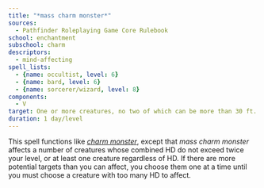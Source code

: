 ```yaml
---
title: "*mass charm monster*"
sources:
  - Pathfinder Roleplaying Game Core Rulebook
school: enchantment
subschool: charm
descriptors:
  - mind-affecting
spell_lists:
  - {name: occultist, level: 6}
  - {name: bard, level: 6}
  - {name: sorcerer/wizard, level: 8}
components:
  - V
target: One or more creatures, no two of which can be more than 30 ft. apart
duration: 1 day/level
---
```


This spell functions like [*charm monster*](/spells/charm-monster/), except that *mass charm monster* affects a number of creatures whose combined HD do not exceed twice your level, or at least one creature regardless of HD. If there are more potential targets than you can affect, you choose them one at a time until you must choose a creature with too many HD to affect.


